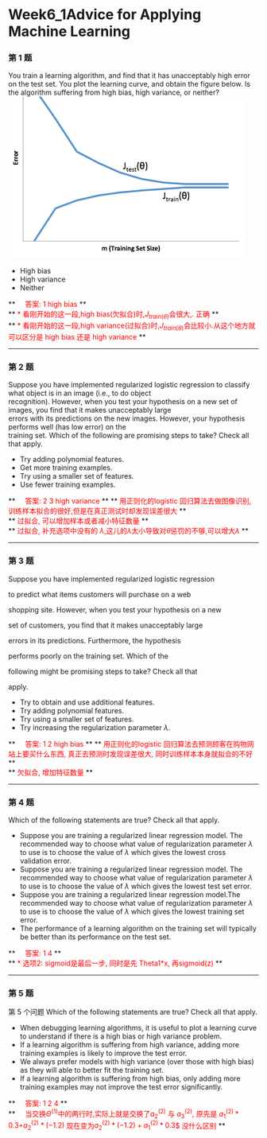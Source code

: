 # Week6_1Advice for Applying Machine Learning

### 第 1 题
You train a learning algorithm, and find that it has unacceptably high error on the test set. You plot the learning curve, and obtain the figure below. Is the algorithm suffering from high bias, high variance, or neither?  
![w6_1](./img/w6_1.png)

* High bias
* High variance
* Neither

** <font color=red> &nbsp;&nbsp;&nbsp;&nbsp;答案: 1 high bias </font> **  
** <font color=red>  * 看刚开始的这一段,high bias(欠拟合)时,$J_{train(\theta)}$会很大,. 正确  </font> **  
** <font color=red>  * 看刚开始的这一段,high variance(过拟合)时,$J_{train(\theta)}$会比较小.从这个地方就可以区分是 high bias 还是 high variance </font> **  

---
### 第 2 题
Suppose you have implemented regularized logistic regression to classify what object is in an image (i.e., to do object  
recognition). However, when you test your hypothesis on a new set of images, you find that it makes unacceptably large  
errors with its predictions on the new images. However, your hypothesis performs well (has low error) on the  
training set. Which of the following are promising steps to take? Check all that apply.  

* Try adding polynomial features.
* Get more training examples.
* Try using a smaller set of features.
* Use fewer training examples.

** <font color=red> &nbsp;&nbsp;&nbsp;&nbsp;答案: 2 3 high variance </font> ** 
** <font color=red> 用正则化的logistic 回归算法去做图像识别, 训练样本拟合的很好,但是在真正测试时却发现误差很大</font> **  
** <font color=red> 过拟合, 可以增加样本或者减小特征数量 </font> **  
** <font color=red> 过拟合, 补充选项中没有的 $\lambda$,这儿的$\lambda$太小导致对$\theta$惩罚的不够,可以增大$\lambda$ </font> **  

--- 
### 第 3 题
Suppose you have implemented regularized logistic regression

to predict what items customers will purchase on a web

shopping site. However, when you test your hypothesis on a new

set of customers, you find that it makes unacceptably large

errors in its predictions. Furthermore, the hypothesis

performs poorly on the training set. Which of the

following might be promising steps to take? Check all that

apply.

* Try to obtain and use additional features.
* Try adding polynomial features.
* Try using a smaller set of features.
* Try increasing the regularization parameter $\lambda$.
 
** <font color=red> &nbsp;&nbsp;&nbsp;&nbsp;答案: 1 2  high bias </font> ** 
** <font color=red> 用正则化的logistic 回归算法去预测顾客在购物网站上要买什么东西, 真正去预测时发现误差很大, 同时训练样本本身就拟合的不好</font> **  
** <font color=red> 欠拟合, 增加特征数量 </font> **  

---
### 第 4 题
Which of the following statements are true? Check all that apply.

* Suppose you are training a regularized linear regression model. The recommended way to choose what value of regularization parameter $\lambda$ to use is to choose the value of $\lambda$ which gives the lowest cross validation error. 
* Suppose you are training a regularized linear regression model. The recommended way to choose what value of regularization parameter $\lambda$ to use is to choose the value of $\lambda$ which gives the lowest test set error.
* Suppose you are training a regularized linear regression model.The recommended way to choose what value of regularization parameter $\lambda$ to use is to choose the value of $\lambda$ which gives the lowest training set error. 
* The performance of a learning algorithm on the training set will typically be better than its performance on the test set.
 
** <font color=red>&nbsp;&nbsp;&nbsp;&nbsp;答案: 1  4 </font> **  
** <font color=red>  * 选项2:  sigmoid是最后一步, 同时是先 Theta1*x, 再sigmoid(z) </font> **  

---
### 第 5 题
第 5 个问题
Which of the following statements are true? Check all that apply.

* When debugging learning algorithms, it is useful to plot a learning curve to understand if there is a high bias or high variance problem.
* If a learning algorithm is suffering from high variance, adding more training examples is likely to improve the test error. 
* We always prefer models with high variance (over those with high bias) as they will able to better fit the training set.
* If a learning algorithm is suffering from high bias, only adding more training examples may not improve the test error significantly.

** <font color=red>&nbsp;&nbsp;&nbsp;&nbsp;答案: 1 2 4 </font> **  
** <font color=red>&nbsp;&nbsp;&nbsp;&nbsp;当交换$\Theta^{(1)}$中的两行时,实际上就是交换了$a_2^{(2)}$ 与 $a_3^{(2)}$,
原先是 $a_1^{(2)}*0.3$+$a_2^{(2)}*(-1.2)$ 现在变为$a_2^{(2)}*(-1.2)+a_1^{(2)}*0.3$$ 没什么区别</font> **  

